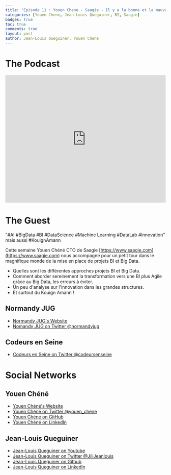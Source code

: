 ```yaml
---
title: "Episode 11 : Youen Chene - Saagie - Il y a la bonne et la mauvaise BI"
categories: [Youen Chene, Jean-Louis Queguiner, BI, Saagie]
badges: true
toc: true
comments: true
layout: post
author: Jean-Louis Queguiner, Youen Chene
---
```


# The Podcast

<iframe src="https://widget.spreaker.com/player?episode_id=16646433&theme=light&autoplay=false&playlist=false&cover_image_url=https%3A%2F%2Fd3wo5wojvuv7l.cloudfront.net%2Fimages.spreaker.com%2Foriginal%2F7a3995c37bb49670550a292596744393.jpg" width="100%" height="400px" frameborder="0"></iframe>

# The Guest
"#AI #BigData #BI #DataScience #Machine Learning #DataLab #Innovation"
mais aussi #KouignAmann

Cette semaine Youen Chéné CTO de Saagie [https://www.saagie.com](https://www.saagie.com) nous accompagne pour un petit tour dans le magnifique monde de la mise en place de projets BI et Big Data.

- Quelles sont les différentes approches projets BI et Big Data.
- Comment aborder sereinement la transformation vers une BI plus Agile grâce au Big Data, les erreurs à éviter.
- Un peu d'analyse sur l'innovation dans les grandes structures.
- Et surtout du Kouign Amann !

## Normandy JUG
- [Normandy JUG's Website](https://normandyjug.org)
- [Nomandy JUG on Twitter @normandyjug](https://twitter.com/normandyjug)

## Codeurs en Seine
- [Codeurs en Seine on Twitter @codeursenseine](https://twitter.com/codeursenseine)

# Social Networks

## Youen Chéné
- [Youen Chéné's Website](https://youenchene.fr)
- [Youen Chéné on Twitter @youen_chene](https://twitter.com/youen_chene)
- [Youen Chéné on GitHub](https://github.com/youenchene)
- [Youen Chéné on LinkedIn](https://www.linkedin.com/in/youenchene/)

## Jean-Louis Queguiner
- [Jean-Louis Queguiner on Youtube](https://www.youtube.com/channel/UCVso5UVvQeGAuwbksmA95iA)
- [Jean-Louis Queguiner on Twitter @JiliJeanlouis](https://twitter.com/JiliJeanlouis)
- [Jean-Louis Queguiner on Github](https://github.com/jqueguiner)
- [Jean-Louis Queguiner on LinkedIn](https://fr.linkedin.com/in/jlqueguiner)
